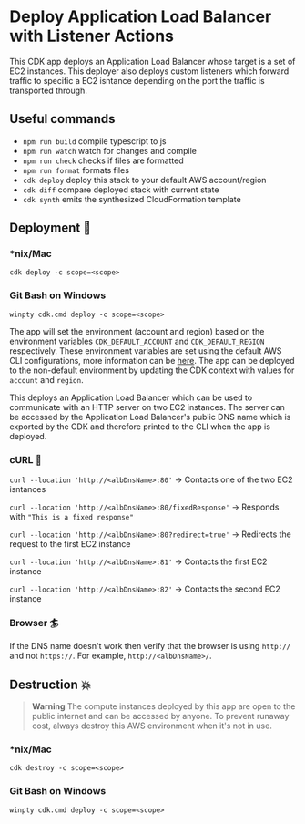 # Deploy Application Load Balancer with Listener Actions

This CDK app deploys an Application Load Balancer whose target is a set of EC2 instances. This deployer also deploys custom listeners which forward traffic to specific a EC2 isntance depending on the port the traffic is transported through.

## Useful commands

- `npm run build` compile typescript to js
- `npm run watch` watch for changes and compile
- `npm run check` checks if files are formatted
- `npm run format` formats files
- `cdk deploy` deploy this stack to your default AWS account/region
- `cdk diff` compare deployed stack with current state
- `cdk synth` emits the synthesized CloudFormation template

## Deployment :rocket:

### \*nix/Mac

`cdk deploy -c scope=<scope>`

### Git Bash on Windows

`winpty cdk.cmd deploy -c scope=<scope>`

The app will set the environment (account and region) based on the environment variables `CDK_DEFAULT_ACCOUNT` and `CDK_DEFAULT_REGION` respectively. These environment variables are set using the default AWS CLI configurations, more information can be [here](https://docs.aws.amazon.com/cdk/v2/guide/environments.html). The app can be deployed to the non-default environment by updating the CDK context with values for `account` and `region`.

This deploys an Application Load Balancer which can be used to communicate with an HTTP server on two EC2 instances. The server can be accessed by the Application Load Balancer's public DNS name which is exported by the CDK and therefore printed to the CLI when the app is deployed.

### cURL :curling_stone:

`curl --location 'http://<albDnsName>:80'` -> Contacts one of the two EC2 isntances

`curl --location 'http://<albDnsName>:80/fixedResponse'` -> Responds with `"This is a fixed response"`

`curl --location 'http://<albDnsName>:80?redirect=true'` -> Redirects the request to the first EC2 instance

`curl --location 'http://<albDnsName>:81'` -> Contacts the first EC2 instance

`curl --location 'http://<albDnsName>:82'` -> Contacts the second EC2 instance

### Browser :surfer:

If the DNS name doesn't work then verify that the browser is using `http://` and not `https://`. For example, `http://<albDnsName>/`.

## Destruction :boom:

> **Warning** The compute instances deployed by this app are open to the public internet and can be accessed by anyone. To prevent runaway cost, always destroy this AWS environment when it's not in use.

### \*nix/Mac

`cdk destroy -c scope=<scope>`

### Git Bash on Windows

`winpty cdk.cmd deploy -c scope=<scope>`
